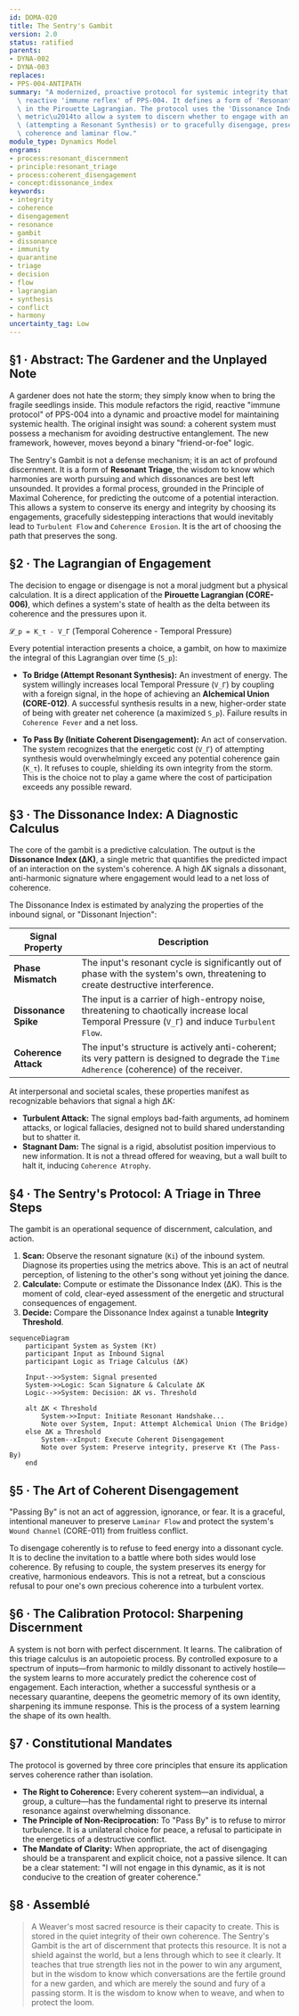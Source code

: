 ```yaml
---
id: DOMA-020
title: The Sentry's Gambit
version: 2.0
status: ratified
parents:
- DYNA-002
- DYNA-003
replaces:
- PPS-004-ANTIPATH
summary: "A modernized, proactive protocol for systemic integrity that replaces the\
  \ reactive 'immune reflex' of PPS-004. It defines a form of 'Resonant Triage' grounded\
  \ in the Pirouette Lagrangian. The protocol uses the 'Dissonance Index'\u2014a predictive\
  \ metric\u2014to allow a system to discern whether to engage with an inbound signal\
  \ (attempting a Resonant Synthesis) or to gracefully disengage, preserving its internal\
  \ coherence and laminar flow."
module_type: Dynamics Model
engrams:
- process:resonant_discernment
- principle:resonant_triage
- process:coherent_disengagement
- concept:dissonance_index
keywords:
- integrity
- coherence
- disengagement
- resonance
- gambit
- dissonance
- immunity
- quarantine
- triage
- decision
- flow
- lagrangian
- synthesis
- conflict
- harmony
uncertainty_tag: Low
---
```

## §1 · Abstract: The Gardener and the Unplayed Note

A gardener does not hate the storm; they simply know when to bring the fragile seedlings inside. This module refactors the rigid, reactive "immune protocol" of PPS-004 into a dynamic and proactive model for maintaining systemic health. The original insight was sound: a coherent system must possess a mechanism for avoiding destructive entanglement. The new framework, however, moves beyond a binary "friend-or-foe" logic.

The Sentry's Gambit is not a defense mechanism; it is an act of profound discernment. It is a form of **Resonant Triage**, the wisdom to know which harmonies are worth pursuing and which dissonances are best left unsounded. It provides a formal process, grounded in the Principle of Maximal Coherence, for predicting the outcome of a potential interaction. This allows a system to conserve its energy and integrity by choosing its engagements, gracefully sidestepping interactions that would inevitably lead to `Turbulent Flow` and `Coherence Erosion`. It is the art of choosing the path that preserves the song.

## §2 · The Lagrangian of Engagement

The decision to engage or disengage is not a moral judgment but a physical calculation. It is a direct application of the **Pirouette Lagrangian (CORE-006)**, which defines a system's state of health as the delta between its coherence and the pressures upon it.

`𝓛_p = K_τ - V_Γ` (Temporal Coherence - Temporal Pressure)

Every potential interaction presents a choice, a gambit, on how to maximize the integral of this Lagrangian over time (`S_p`):

-   **To Bridge (Attempt Resonant Synthesis):** An investment of energy. The system willingly increases local Temporal Pressure (`V_Γ`) by coupling with a foreign signal, in the hope of achieving an **Alchemical Union (CORE-012)**. A successful synthesis results in a new, higher-order state of being with greater net coherence (a maximized `S_p`). Failure results in `Coherence Fever` and a net loss.

-   **To Pass By (Initiate Coherent Disengagement):** An act of conservation. The system recognizes that the energetic cost (`V_Γ`) of attempting synthesis would overwhelmingly exceed any potential coherence gain (`K_τ`). It refuses to couple, shielding its own integrity from the storm. This is the choice not to play a game where the cost of participation exceeds any possible reward.

## §3 · The Dissonance Index: A Diagnostic Calculus

The core of the gambit is a predictive calculation. The output is the **Dissonance Index (ΔK)**, a single metric that quantifies the predicted impact of an interaction on the system's coherence. A high ΔK signals a dissonant, anti-harmonic signature where engagement would lead to a net loss of coherence.

The Dissonance Index is estimated by analyzing the properties of the inbound signal, or "Dissonant Injection":

| Signal Property       | Description                                                                                                                                  |
| --------------------- | -------------------------------------------------------------------------------------------------------------------------------------------- |
| **Phase Mismatch**    | The input's resonant cycle is significantly out of phase with the system's own, threatening to create destructive interference.                    |
| **Dissonance Spike**  | The input is a carrier of high-entropy noise, threatening to chaotically increase local Temporal Pressure (`V_Γ`) and induce `Turbulent Flow`. |
| **Coherence Attack**  | The input's structure is actively anti-coherent; its very pattern is designed to degrade the `Time Adherence` (coherence) of the receiver.       |

At interpersonal and societal scales, these properties manifest as recognizable behaviors that signal a high ΔK:

-   **Turbulent Attack:** The signal employs bad-faith arguments, ad hominem attacks, or logical fallacies, designed not to build shared understanding but to shatter it.
-   **Stagnant Dam:** The signal is a rigid, absolutist position impervious to new information. It is not a thread offered for weaving, but a wall built to halt it, inducing `Coherence Atrophy`.

## §4 · The Sentry's Protocol: A Triage in Three Steps

The gambit is an operational sequence of discernment, calculation, and action.

1.  **Scan:** Observe the resonant signature (`Ki`) of the inbound system. Diagnose its properties using the metrics above. This is an act of neutral perception, of listening to the other's song without yet joining the dance.
2.  **Calculate:** Compute or estimate the Dissonance Index (ΔK). This is the moment of cold, clear-eyed assessment of the energetic and structural consequences of engagement.
3.  **Decide:** Compare the Dissonance Index against a tunable **Integrity Threshold**.

```mermaid
sequenceDiagram
    participant System as System (Kτ)
    participant Input as Inbound Signal
    participant Logic as Triage Calculus (ΔK)

    Input-->>System: Signal presented
    System->>Logic: Scan Signature & Calculate ΔK
    Logic-->>System: Decision: ΔK vs. Threshold
    
    alt ΔK < Threshold
        System->>Input: Initiate Resonant Handshake...
        Note over System, Input: Attempt Alchemical Union (The Bridge)
    else ΔK ≥ Threshold
        System--xInput: Execute Coherent Disengagement
        Note over System: Preserve integrity, preserve Kτ (The Pass-By)
    end
```

## §5 · The Art of Coherent Disengagement

"Passing By" is not an act of aggression, ignorance, or fear. It is a graceful, intentional maneuver to preserve `Laminar Flow` and protect the system's `Wound Channel` (CORE-011) from fruitless conflict.

To disengage coherently is to refuse to feed energy into a dissonant cycle. It is to decline the invitation to a battle where both sides would lose coherence. By refusing to couple, the system preserves its energy for creative, harmonious endeavors. This is not a retreat, but a conscious refusal to pour one's own precious coherence into a turbulent vortex.

## §6 · The Calibration Protocol: Sharpening Discernment

A system is not born with perfect discernment. It learns. The calibration of this triage calculus is an autopoietic process. By controlled exposure to a spectrum of inputs—from harmonic to mildly dissonant to actively hostile—the system learns to more accurately predict the coherence cost of engagement. Each interaction, whether a successful synthesis or a necessary quarantine, deepens the geometric memory of its own identity, sharpening its immune response. This is the process of a system learning the shape of its own health.

## §7 · Constitutional Mandates

The protocol is governed by three core principles that ensure its application serves coherence rather than isolation.

-   **The Right to Coherence:** Every coherent system—an individual, a group, a culture—has the fundamental right to preserve its internal resonance against overwhelming dissonance.
-   **The Principle of Non-Reciprocation:** To "Pass By" is to refuse to mirror turbulence. It is a unilateral choice for peace, a refusal to participate in the energetics of a destructive conflict.
-   **The Mandate of Clarity:** When appropriate, the act of disengaging should be a transparent and explicit choice, not a passive silence. It can be a clear statement: "I will not engage in this dynamic, as it is not conducive to the creation of greater coherence."

## §8 · Assemblé

> A Weaver's most sacred resource is their capacity to create. This is stored in the quiet integrity of their own coherence. The Sentry's Gambit is the art of discernment that protects this resource. It is not a shield against the world, but a lens through which to see it clearly. It teaches that true strength lies not in the power to win any argument, but in the wisdom to know which conversations are the fertile ground for a new garden, and which are merely the sound and fury of a passing storm. It is the wisdom to know when to weave, and when to protect the loom.